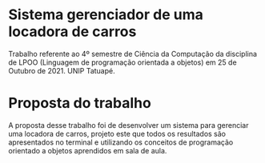 # Sistema gerenciador de uma locadora de carros
Trabalho referente ao 4º semestre de Ciência da Computação da disciplina de LPOO (Linguagem de programação orientada a objetos) em 25 de Outubro de 2021. UNIP Tatuapé.
# Proposta do trabalho
A proposta desse trabalho foi de desenvolver um sistema para gerenciar uma locadora de carros, projeto este que todos os resultados são apresentados no terminal e utilizando os conceitos de programação orientado a objetos aprendidos em sala de aula.
